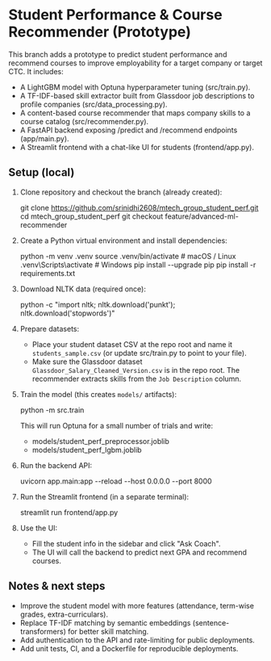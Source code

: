 # Student Performance & Course Recommender (Prototype)

This branch adds a prototype to predict student performance and recommend courses to improve employability for a target company or target CTC. It includes:

- A LightGBM model with Optuna hyperparameter tuning (src/train.py).
- A TF-IDF-based skill extractor built from Glassdoor job descriptions to profile companies (src/data_processing.py).
- A content-based course recommender that maps company skills to a course catalog (src/recommender.py).
- A FastAPI backend exposing /predict and /recommend endpoints (app/main.py).
- A Streamlit frontend with a chat-like UI for students (frontend/app.py).

## Setup (local)

1. Clone repository and checkout the branch (already created):

   git clone https://github.com/srinidhi2608/mtech_group_student_perf.git
   cd mtech_group_student_perf
   git checkout feature/advanced-ml-recommender

2. Create a Python virtual environment and install dependencies:

   python -m venv .venv
   source .venv/bin/activate   # macOS / Linux
   .venv\Scripts\activate     # Windows
   pip install --upgrade pip
   pip install -r requirements.txt

3. Download NLTK data (required once):

   python -c "import nltk; nltk.download('punkt'); nltk.download('stopwords')"

4. Prepare datasets:

   - Place your student dataset CSV at the repo root and name it `students_sample.csv` (or update src/train.py to point to your file).
   - Make sure the Glassdoor dataset `Glassdoor_Salary_Cleaned_Version.csv` is in the repo root. The recommender extracts skills from the `Job Description` column.

5. Train the model (this creates `models/` artifacts):

   python -m src.train

   This will run Optuna for a small number of trials and write:
   - models/student_perf_preprocessor.joblib
   - models/student_perf_lgbm.joblib

6. Run the backend API:

   uvicorn app.main:app --reload --host 0.0.0.0 --port 8000

7. Run the Streamlit frontend (in a separate terminal):

   streamlit run frontend/app.py

8. Use the UI:

   - Fill the student info in the sidebar and click "Ask Coach".
   - The UI will call the backend to predict next GPA and recommend courses.

## Notes & next steps

- Improve the student model with more features (attendance, term-wise grades, extra-curriculars).
- Replace TF-IDF matching by semantic embeddings (sentence-transformers) for better skill matching.
- Add authentication to the API and rate-limiting for public deployments.
- Add unit tests, CI, and a Dockerfile for reproducible deployments.
